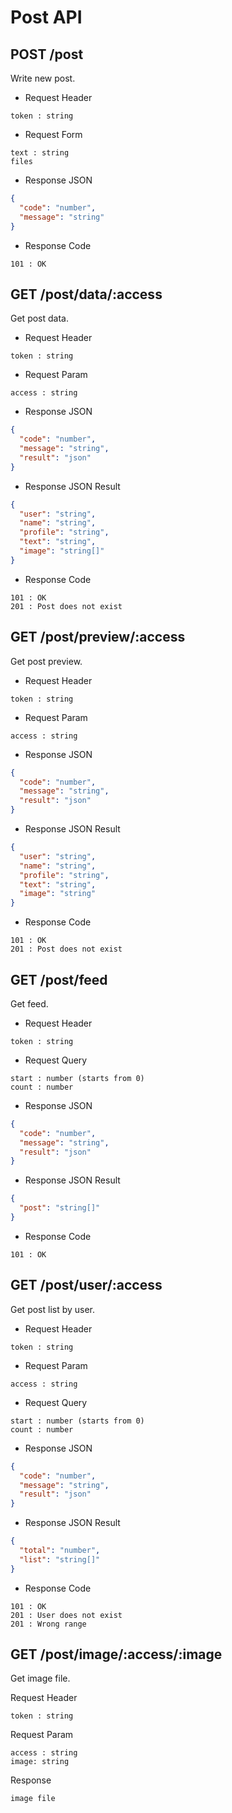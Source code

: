 # Post API

## POST /post

Write new post.

* Request Header
```
token : string
```

* Request Form
```
text : string
files
```

* Response JSON
```json
{
  "code": "number",
  "message": "string"
}
```

* Response Code
```
101 : OK
```

## GET /post/data/:access

Get post data.

* Request Header
```
token : string
```
  
* Request Param
```
access : string
```

* Response JSON
```json
{
  "code": "number",
  "message": "string",
  "result": "json"
}
```

* Response JSON Result
```json
{
  "user": "string",
  "name": "string",
  "profile": "string",
  "text": "string",
  "image": "string[]"
}
```

* Response Code
```
101 : OK
201 : Post does not exist
```

## GET /post/preview/:access

Get post preview.

* Request Header
```
token : string
```
  
* Request Param
```
access : string
```

* Response JSON
```json
{
  "code": "number",
  "message": "string",
  "result": "json"
}
```

* Response JSON Result
```json
{
  "user": "string",
  "name": "string",
  "profile": "string",
  "text": "string",
  "image": "string"
}
```

* Response Code
```
101 : OK
201 : Post does not exist
```

## GET /post/feed

Get feed.

* Request Header
```
token : string
```

* Request Query
```
start : number (starts from 0)
count : number
```

* Response JSON
```json
{
  "code": "number",
  "message": "string",
  "result": "json"
}
```

* Response JSON Result
```json
{
  "post": "string[]"
}
```

* Response Code
```
101 : OK
```

## GET /post/user/:access

Get post list by user.

* Request Header
```
token : string
```

* Request Param
```
access : string
```

* Request Query
```
start : number (starts from 0)
count : number
```

* Response JSON
```json
{
  "code": "number",
  "message": "string",
  "result": "json"
}
```

* Response JSON Result
```json
{
  "total": "number",
  "list": "string[]"
}
```

* Response Code
```
101 : OK
201 : User does not exist
201 : Wrong range
```

## GET /post/image/:access/:image

Get image file.

Request Header
```
token : string
```

Request Param
```
access : string
image: string
```

Response
```
image file
```
